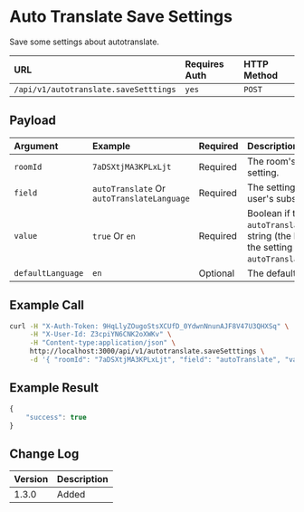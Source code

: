 # Auto Translate Save Settings

Save some settings about autotranslate.

| URL | Requires Auth | HTTP Method |
| :--- | :--- | :--- |
| `/api/v1/autotranslate.saveSetttings` | `yes` | `POST` |

## Payload

| Argument | Example | Required | Description |
| :--- | :--- | :--- | :--- |
| `roomId` | `7aDSXtjMA3KPLxLjt` | Required | The room's id to apply setting. |
| `field` | `autoTranslate` Or `autoTranslateLanguage` | Required | The setting to apply to user's subscription. |
| `value` | `true` Or `en` | Required | Boolean if the setting is `autoTranslate` and a string \(the language\) if the setting is `autoTranslateLanguage`. |
| `defaultLanguage` | `en` | Optional | The default language. |

## Example Call

```bash
curl -H "X-Auth-Token: 9HqLlyZOugoStsXCUfD_0YdwnNnunAJF8V47U3QHXSq" \
     -H "X-User-Id: Z3cpiYN6CNK2oXWKv" \
     -H "Content-type:application/json" \
     http://localhost:3000/api/v1/autotranslate.saveSetttings \
     -d '{ "roomId": "7aDSXtjMA3KPLxLjt", "field": "autoTranslate", "value": true }'
```

## Example Result

```javascript
{
    "success": true
}
```

## Change Log

| Version | Description |
| :--- | :--- |
| 1.3.0 | Added |


